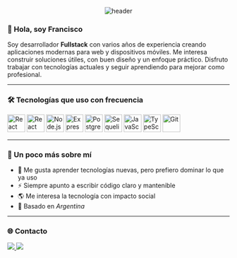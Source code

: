 <!-- Imagen de cabecera -->
<p align="center">
  <img src="https://capsule-render.vercel.app/api?type=waving&color=0:222,100:007ACC&height=200&section=header&text=Francisco%20Torres&fontSize=40&fontAlign=center&fontColor=ffffff" alt="header" />
</p>

### 👋 Hola, soy Francisco

Soy desarrollador **Fullstack** con varios años de experiencia creando aplicaciones modernas para web y dispositivos móviles. Me interesa construir soluciones útiles, con buen diseño y un enfoque práctico. Disfruto trabajar con tecnologías actuales y seguir aprendiendo para mejorar como profesional.

---

### 🛠️ Tecnologías que uso con frecuencia

<p align="left">
  <img src="https://cdn.jsdelivr.net/gh/devicons/devicon/icons/react/react-original.svg" width="40" alt="React"/>
  <img src="https://cdn.jsdelivr.net/gh/devicons/devicon/icons/react/react-original.svg" width="40" alt="React Native" title="React Native"/>
  <img src="https://cdn.jsdelivr.net/gh/devicons/devicon/icons/nodejs/nodejs-original.svg" width="40" alt="Node.js"/>
  <img src="https://cdn.jsdelivr.net/gh/devicons/devicon/icons/express/express-original.svg" width="40" alt="Express"/>
  <img src="https://cdn.jsdelivr.net/gh/devicons/devicon/icons/postgresql/postgresql-original.svg" width="40" alt="PostgreSQL"/>
  <img src="https://cdn.jsdelivr.net/gh/devicons/devicon/icons/sequelize/sequelize-original.svg" width="40" alt="Sequelize"/>
  <img src="https://cdn.jsdelivr.net/gh/devicons/devicon/icons/javascript/javascript-original.svg" width="40" alt="JavaScript"/>
  <img src="https://cdn.jsdelivr.net/gh/devicons/devicon/icons/typescript/typescript-original.svg" width="40" alt="TypeScript"/>
  <img src="https://cdn.jsdelivr.net/gh/devicons/devicon/icons/git/git-original.svg" width="40" alt="Git"/>
</p>

---

### 🌱 Un poco más sobre mí

- 🧠 Me gusta aprender tecnologías nuevas, pero prefiero dominar lo que ya uso
- ⚡ Siempre apunto a escribir código claro y mantenible
- 🌎 Me interesa la tecnología con impacto social
- 📍 Basado en *Argentina*

---

### 🌐 Contacto

<p>
  <a href="https://www.linkedin.com/in/ftorres97" target="_blank">
    <img src="https://img.shields.io/badge/LinkedIn-blue?logo=linkedin&style=for-the-badge" />
  </a>
  <a href="mailto:ftorres767@gmail.com">
    <img src="https://img.shields.io/badge/Email-D14836?logo=gmail&style=for-the-badge&logoColor=white" />
  </a>
</p>
